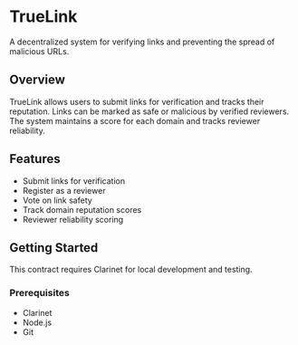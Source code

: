 # TrueLink
A decentralized system for verifying links and preventing the spread of malicious URLs.

## Overview
TrueLink allows users to submit links for verification and tracks their reputation. Links can be marked as safe or malicious by verified reviewers. The system maintains a score for each domain and tracks reviewer reliability.

## Features
- Submit links for verification
- Register as a reviewer
- Vote on link safety
- Track domain reputation scores
- Reviewer reliability scoring

## Getting Started
This contract requires Clarinet for local development and testing.

### Prerequisites
- Clarinet
- Node.js
- Git